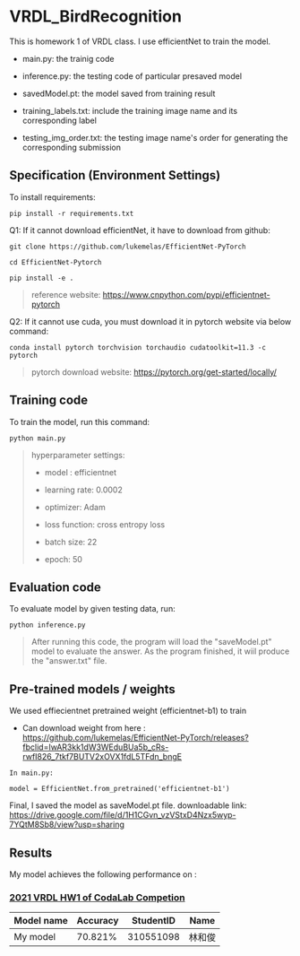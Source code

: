 # VRDL_BirdRecognition

This is homework 1 of VRDL class. I use efficientNet to train the model.

* main.py: the trainig code

* inference.py: the testing code of particular presaved model
 
* savedModel.pt: the model saved from training result

* training_labels.txt: include the training image name and its corresponding label

* testing_img_order.txt: the testing image name's order for generating the corresponding submission


## Specification (Environment Settings)
To install requirements:
```
pip install -r requirements.txt
```


Q1: If it cannot download efficientNet, it have to download from github:

```
git clone https://github.com/lukemelas/EfficientNet-PyTorch

cd EfficientNet-Pytorch

pip install -e .
```

> reference website: https://www.cnpython.com/pypi/efficientnet-pytorch

Q2: If it cannot use cuda, you must download it in pytorch website via below command:

```
conda install pytorch torchvision torchaudio cudatoolkit=11.3 -c pytorch
```

> pytorch download website: https://pytorch.org/get-started/locally/

## Training code
To train the model, run this command:
```
python main.py
```

> hyperparameter settings:
>    
>    - model : efficientnet
>    
>    - learning rate: 0.0002
>    
>    - optimizer: Adam
>      
>    - loss function: cross entropy loss
>    
>    - batch size: 22
>    
>    - epoch: 50 

## Evaluation code
To evaluate model by given testing data, run:
```
python inference.py
```
> After running this code, the program will load the "saveModel.pt" model to evaluate the answer. As the program finished, it wiil produce the "answer.txt" file.

## Pre-trained models / weights
We used effiecientnet pretrained weight (efficientnet-b1) to train
- Can download weight from here : https://github.com/lukemelas/EfficientNet-PyTorch/releases?fbclid=IwAR3kk1dW3WEduBUa5b_cRs-rwfI826_7tkf7BUTV2xOVX1fdL5TFdn_bngE
```
In main.py:

model = EfficientNet.from_pretrained('efficientnet-b1')
```
Final, I saved the model as saveModel.pt file. 
downloadable link: https://drive.google.com/file/d/1H1CGvn_vzVStxD4Nzx5wyp-7YQtM8Sb8/view?usp=sharing

## Results
My model achieves the following performance on :
### [2021 VRDL HW1 of CodaLab Competion](https://competitions.codalab.org/competitions/35668?secret_key=09789b13-35ec-4928-ac0f-6c86631dda07)
| Model name         | Accuracy  | StudentID | Name  |
| ------------------ |-----------|-----------|-------|
| My model           |  70.821%  | 310551098 | 林和俊 | 
